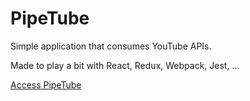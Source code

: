 # PipeTube

Simple application that consumes YouTube APIs.

Made to play a bit with React, Redux, Webpack, Jest, ...

[Access PipeTube](http://jesm.github.io/PipeTube)
